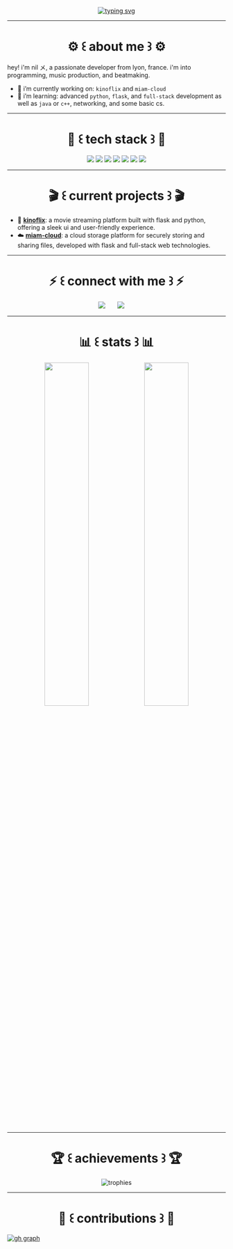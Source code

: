 <p align="center">
  <a href="https://git.io/typing-svg"><img src="https://readme-typing-svg.herokuapp.com?font=helvetica+neue&duration=4000&pause=2000&color=00aaff&width=435&lines=%F0%9F%93%9D+welcome+to+nildontsleep's+github+%F0%9F%93%9D;%F0%9F%93%9D+enjoy+your+visit+and+leave+a+star+%F0%9F%93%9D" alt="typing svg" /></a>
</p>

---

<h1 align="center"> ⚙️ ꒰ about me ꒱ ⚙️ </h1>

hey! i'm nil メ, a passionate developer from lyon, france. i'm into programming, music production, and beatmaking.

- 🔭 i’m currently working on: `kinoflix` and `miam-cloud`
- 🌱 i’m learning: advanced `python`, `flask`, and `full-stack` development as well as `java` or `c++`, networking, and some basic cs.

---

<h1 align="center"> 🔧 ꒰ tech stack ꒱ 🔧 </h1>

<div align="center">
  <img src="https://img.shields.io/badge/python-3776ab?style=for-the-badge&logo=python&logoColor=white" />
  <img src="https://img.shields.io/badge/flask-000000?style=for-the-badge&logo=flask&logoColor=white" />
  <img src="https://img.shields.io/badge/html5-e34f26?style=for-the-badge&logo=html5&logoColor=white" />
  <img src="https://img.shields.io/badge/css3-1572b6?style=for-the-badge&logo=css3&logoColor=white" />
  <img src="https://img.shields.io/badge/linux-fcc624?style=for-the-badge&logo=linux&logoColor=black" />
  <img src="https://img.shields.io/badge/javascript-f7df1e?style=for-the-badge&logo=javascript&logoColor=black" />
  <img src="https://img.shields.io/badge/java-ed8b00?style=for-the-badge&logo=openjdk&logoColor=white" />
</div>

---

<h1 align="center"> 🎬 ꒰ current projects ꒱ 🎬 </h1>

- 🎥 [**kinoflix**](https://github.com/nildontsleep/kinoflix/tree/main): a movie streaming platform built with flask and python, offering a sleek ui and user-friendly experience.
- ☁️ [**miam-cloud**](https://github.com/nildontsleep/miam-cloud): a cloud storage platform for securely storing and sharing files, developed with flask and full-stack web technologies.  

---

<h1 align="center"> ⚡ ꒰ connect with me ꒱ ⚡ </h1>

<p align="center">
  <a href="https://twitter.com/nildontsleep" title="X"><img src="https://img.shields.io/badge/x-000000?style=for-the-badge&logo=x&logoColor=white"></a>
  &#8287;&#8287;&#8287;&#8287;&#8287;
  <a href="https://discord.gg/Nfs8M346Cb" title="Discord"><img src="https://img.shields.io/badge/discord-5865f2?style=for-the-badge&logo=discord&logoColor=white"></a>
  &#8287;&#8287;&#8287;&#8287;&#8287;
</p>

---

<h1 align="center"> 📊 ꒰ stats ꒱ 📊 </h1>

<div align="center">
  <img width="45%" src="https://github-readme-stats.vercel.app/api?username=nildontsleep&theme=dark&title_color=00aaff&bg_color=000000&text_color=ffffff" />
  <img width="45%" src="http://github-readme-streak-stats.herokuapp.com/?user=nildontsleep&theme=dark&date_format=m%20j%5b%2c%20y%5d&ring=00aaff&fire=00aaff&sideNums=00aaff&background=000000&stroke=ffffff" />
</div>

---

<h1 align="center"> 🏆 ꒰ achievements ꒱ 🏆 </h1>

<p align="center">
  <img src="https://github-profile-trophy.vercel.app/?username=nildontsleep&theme=dark&title_color=00aaff&bg_color=000000&text_color=ffffff" alt="trophies" />
</p>

---

<h1 align="center"> 🤝 ꒰ contributions ꒱ 🤝 </h1>

[![gh graph](https://github-readme-activity-graph.vercel.app/graph?username=nildontsleep&theme=dark&bg_color=000000&color=00aaff&line=00aaff&point=00aaff&area=true&hide_border=true)](https://github.com/nildontsleep/github-readme-activity-graph)
